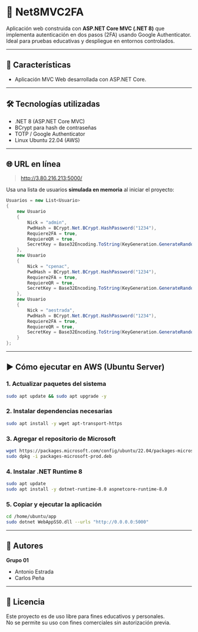 # 🎯 Net8MVC2FA

Aplicación web construida con **ASP.NET Core MVC (.NET 8)** que implementa autenticación en dos pasos (2FA) usando Google Authenticator. Ideal para pruebas educativas y despliegue en entornos controlados.

---

## 🚀 Características

- Aplicación MVC Web desarrollada con ASP.NET Core.

---

## 🛠️ Tecnologías utilizadas

- .NET 8 (ASP.NET Core MVC)
- BCrypt para hash de contraseñas
- TOTP / Google Authenticator
- Linux Ubuntu 22.04 (AWS)

---

## 🌐 URL en línea

> http://3.80.216.213:5000/

Usa una lista de usuarios **simulada en memoria** al iniciar el proyecto:

```csharp
Usuarios = new List<Usuario>
{
    new Usuario
    {
        Nick = "admin",
        PwdHash = BCrypt.Net.BCrypt.HashPassword("1234"),
        Requiere2FA = true,
        RequiereQR = true,
        SecretKey = Base32Encoding.ToString(KeyGeneration.GenerateRandomKey(20))
    },
    new Usuario
    {
        Nick = "cpenac",
        PwdHash = BCrypt.Net.BCrypt.HashPassword("1234"),
        Requiere2FA = true,
        RequiereQR = true,
        SecretKey = Base32Encoding.ToString(KeyGeneration.GenerateRandomKey(20))
    },
    new Usuario
    {
        Nick = "aestrada",
        PwdHash = BCrypt.Net.BCrypt.HashPassword("1234"),
        Requiere2FA = true,
        RequiereQR = true,
        SecretKey = Base32Encoding.ToString(KeyGeneration.GenerateRandomKey(20))
    }
};
```

---

## ▶️ Cómo ejecutar en AWS (Ubuntu Server)

### 1. Actualizar paquetes del sistema

```bash
sudo apt update && sudo apt upgrade -y
```

### 2. Instalar dependencias necesarias

```bash
sudo apt install -y wget apt-transport-https
```

### 3. Agregar el repositorio de Microsoft

```bash
wget https://packages.microsoft.com/config/ubuntu/22.04/packages-microsoft-prod.deb -O packages-microsoft-prod.deb
sudo dpkg -i packages-microsoft-prod.deb
```

### 4. Instalar .NET Runtime 8

```bash
sudo apt update
sudo apt install -y dotnet-runtime-8.0 aspnetcore-runtime-8.0
```

### 5. Copiar y ejecutar la aplicación

```bash
cd /home/ubuntu/app
sudo dotnet WebAppSSO.dll --urls "http://0.0.0.0:5000"
```

---

## 👥 Autores

**Grupo 01**  
- Antonio Estrada  
- Carlos Peña  

---

## 📄 Licencia

Este proyecto es de uso libre para fines educativos y personales.  
No se permite su uso con fines comerciales sin autorización previa.